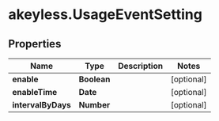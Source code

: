 # akeyless.UsageEventSetting

## Properties

Name | Type | Description | Notes
------------ | ------------- | ------------- | -------------
**enable** | **Boolean** |  | [optional] 
**enableTime** | **Date** |  | [optional] 
**intervalByDays** | **Number** |  | [optional] 


